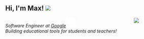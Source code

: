 <h2>Hi, I'm Max! <img src="https://media.giphy.com/media/QT3Xga4hLDvU385xWu/giphy.gif" width="50"></h2>
<img align='right' src="https://media.giphy.com/media/ypLBOh9Jguy5gbimYx/giphy.gif" width="100">
<p><em>Software Engineer at <a href="http://www.https://edu.google.com/">Google</a><img src="images/dino-2.gif" width="30">
  </br>
Building educational tools for students and teachers!  
</em></p>
